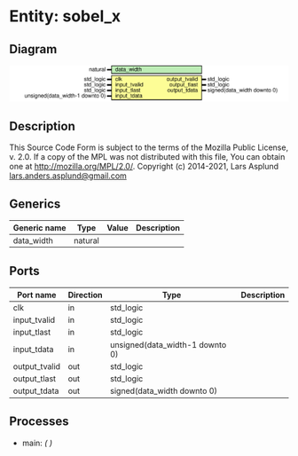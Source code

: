 # Entity: sobel_x
## Diagram
![Diagram](sobel_x.svg "Diagram")
## Description
This Source Code Form is subject to the terms of the Mozilla Public
License, v. 2.0. If a copy of the MPL was not distributed with this file,
You can obtain one at http://mozilla.org/MPL/2.0/.
Copyright (c) 2014-2021, Lars Asplund lars.anders.asplund@gmail.com
## Generics
| Generic name | Type    | Value | Description |
| ------------ | ------- | ----- | ----------- |
| data_width   | natural |       |             |
## Ports
| Port name     | Direction | Type                            | Description |
| ------------- | --------- | ------------------------------- | ----------- |
| clk           | in        | std_logic                       |             |
| input_tvalid  | in        | std_logic                       |             |
| input_tlast   | in        | std_logic                       |             |
| input_tdata   | in        | unsigned(data_width-1 downto 0) |             |
| output_tvalid | out       | std_logic                       |             |
| output_tlast  | out       | std_logic                       |             |
| output_tdata  | out       | signed(data_width downto 0)     |             |
## Processes
- main: _(  )_

